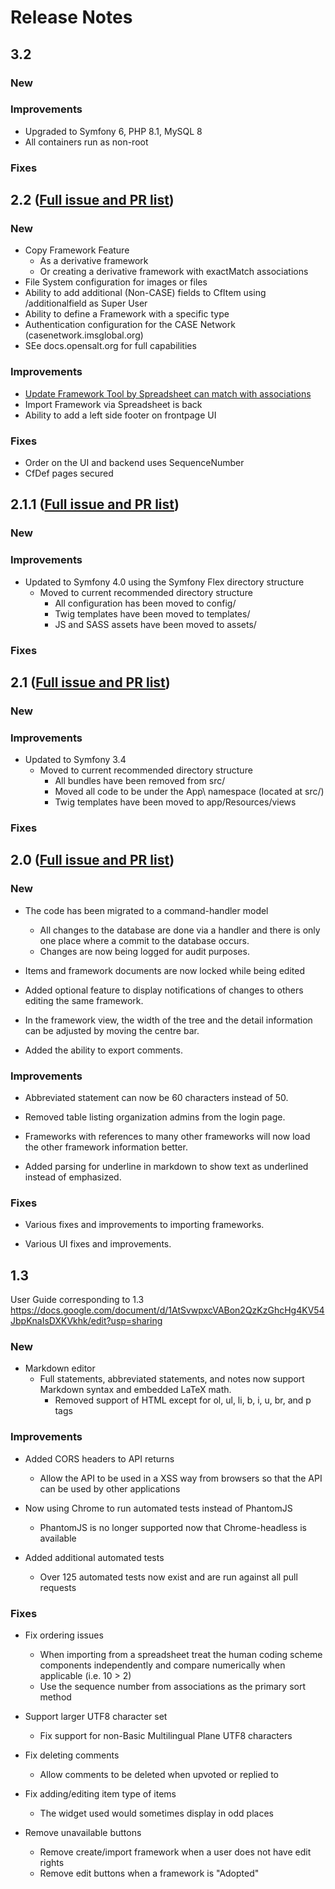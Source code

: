 Release Notes
=============

3.2
---
### New

### Improvements
* Upgraded to Symfony 6, PHP 8.1, MySQL 8
* All containers run as non-root

### Fixes


2.2 ([Full issue and PR list](https://github.com/opensalt/opensalt/milestone/23?closed=1))
---
### New
* Copy Framework Feature
  * As a derivative framework
  * Or creating a derivative framework with exactMatch associations
* File System configuration for images or files 
* Ability to add additional (Non-CASE) fields to CfItem using /additionalfield as Super User
* Ability to define a Framework with a specific type
* Authentication configuration for the CASE Network (casenetwork.imsglobal.org)
* SEe docs.opensalt.org for full capabilities

### Improvements
- [Update Framework Tool by Spreadsheet can match with associations](http://docs.opensalt.org/en/latest/index.html#h10414a76521969321d1aa7b43555d12)
- Import Framework via Spreadsheet is back
- Ability to add a left side footer on frontpage UI

### Fixes
- Order on the UI and backend uses SequenceNumber
- CfDef pages secured


2.1.1 ([Full issue and PR list](https://github.com/opensalt/opensalt/issues?&q=milestone%3A2.1+is%3Aclosed))
---
### New

### Improvements

* Updated to Symfony 4.0 using the Symfony Flex directory structure
  * Moved to current recommended directory structure
    * All configuration has been moved to config/
    * Twig templates have been moved to templates/
    * JS and SASS assets have been moved to assets/

### Fixes



2.1 ([Full issue and PR list](https://github.com/opensalt/opensalt/milestone/18?closed=1))
---
### New

### Improvements

* Updated to Symfony 3.4
  * Moved to current recommended directory structure
    * All bundles have been removed from src/
    * Moved all code to be under the App\ namespace (located at src/)
    * Twig templates have been moved to app/Resources/views

### Fixes



2.0 ([Full issue and PR list](https://github.com/opensalt/opensalt/issues?&q=milestone%3A2.0+is%3Aclosed))
---
### New

* The code has been migrated to a command-handler model
  * All changes to the database are done via a handler and there is only
    one place where a commit to the database occurs.
  * Changes are now being logged for audit purposes.

* Items and framework documents are now locked while being edited

* Added optional feature to display notifications of changes to others
  editing the same framework.

* In the framework view, the width of the tree and the detail information
  can be adjusted by moving the centre bar.

* Added the ability to export comments.


### Improvements

* Abbreviated statement can now be 60 characters instead of 50.

* Removed table listing organization admins from the login page.

* Frameworks with references to many other frameworks will now load the
  other framework information better.

* Added parsing for underline in markdown to show text as underlined
  instead of emphasized.


### Fixes

* Various fixes and improvements to importing frameworks.

* Various UI fixes and improvements.



1.3
---
User Guide corresponding to 1.3
https://docs.google.com/document/d/1AtSvwpxcVABon2QzKzGhcHg4KV54JbpKnaIsDXKVkhk/edit?usp=sharing
### New

* Markdown editor
  * Full statements, abbreviated statements, and notes now support Markdown
    syntax and embedded LaTeX math.
    * Removed support of HTML except for ol, ul, li, b, i, u, br, and p tags


### Improvements

* Added CORS headers to API returns
  * Allow the API to be used in a XSS way from browsers so that the API can
    be used by other applications

* Now using Chrome to run automated tests instead of PhantomJS
  * PhantomJS is no longer supported now that Chrome-headless is available

* Added additional automated tests
  * Over 125 automated tests now exist and are run against all pull requests


### Fixes

* Fix ordering issues
  * When importing from a spreadsheet treat the human coding scheme components
    independently and compare numerically when applicable (i.e. 10 > 2)
  * Use the sequence number from associations as the primary sort method

* Support larger UTF8 character set
  * Fix support for non-Basic Multilingual Plane UTF8 characters

* Fix deleting comments
  * Allow comments to be deleted when upvoted or replied to

* Fix adding/editing item type of items
  * The widget used would sometimes display in odd places

* Remove unavailable buttons
  * Remove create/import framework when a user does not have edit rights
  * Remove edit buttons when a framework is "Adopted"
